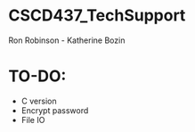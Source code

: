 # CSCD437_TechSupport
Ron Robinson - Katherine Bozin

# TO-DO:
- C version
- Encrypt password
- File IO
